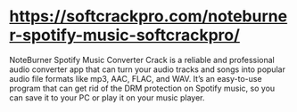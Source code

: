# https://softcrackpro.com/noteburner-spotify-music-softcrackpro/
NoteBurner Spotify Music Converter Crack is a reliable and professional audio converter app that can turn your audio tracks and songs into popular audio file formats like mp3, AAC, FLAC, and WAV. It’s an easy-to-use program that can get rid of the DRM protection on Spotify music, so you can save it to your PC or play it on your music player.
